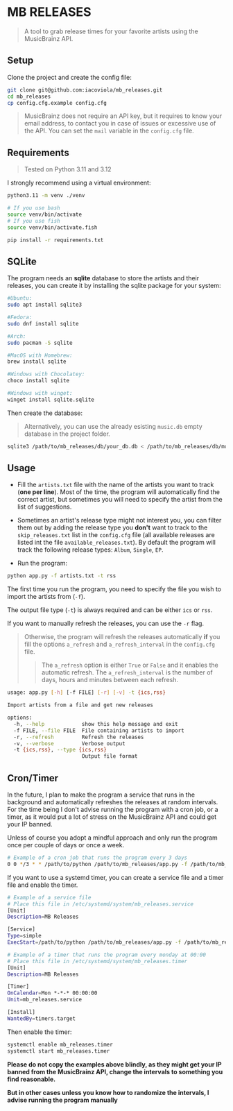 # MB RELEASES

> A tool to grab release times for your favorite artists using the MusicBrainz API.

## Setup

Clone the project and create the config file:

```bash
git clone git@github.com:iacoviola/mb_releases.git
cd mb_releases
cp config.cfg.example config.cfg
```

> MusicBrainz does not require an API key, but it requires to know your email address, to contact you in case of issues or excessive use of the API. You can set the `mail` variable in the `config.cfg` file.

## Requirements

> Tested on Python 3.11 and 3.12

I strongly recommend using a virtual environment:
```bash
python3.11 -m venv ./venv

# If you use bash
source venv/bin/activate
# If you use fish
source venv/bin/activate.fish

pip install -r requirements.txt 
```

## SQLite

The program needs an **sqlite** database to store the artists and their releases, you can create it by installing the sqlite package for your system:

```bash
#Ubuntu:
sudo apt install sqlite3

#Fedora:
sudo dnf install sqlite

#Arch:
sudo pacman -S sqlite

#MacOS with Homebrew:
brew install sqlite

#Windows with Chocolatey:
choco install sqlite

#Windows with winget:
winget install sqlite.sqlite
```

Then create the database:

> Alternatively, you can use the already esisting `music.db` empty database in the project folder.

```bash
sqlite3 /path/to/mb_releases/db/your_db.db < /path/to/mb_releases/db/music.sql
```

## Usage

- Fill the `artists.txt` file with the name of the artists you want to track (**one per line**). Most of the time, the program will automatically find the correct artist, but sometimes you will need to specify the artist from the list of suggestions.

- Sometimes an artist's release type might not interest you, you can filter them out by adding the release type you **don't** want to track to the `skip_releases.txt` list in the `config.cfg` file (all available releases are listed int the file `available_releases.txt`). By default the program will track the following release types: `Album`, `Single`, `EP`.
- Run the program:

```bash
python app.py -f artists.txt -t rss
```

The first time you run the program, you need to specify the file you wish to import the artists from (`-f`).

The output file type (`-t`) is always required and can be either `ics` or `rss`.

If you want to manually refresh the releases, you can use the `-r` flag.

>Otherwise, the program will refresh the releases automatically **if** you fill the options `a_refresh` and `a_refresh_interval` in the `config.cfg` file.
>>The `a_refresh` option is either `True` or `False` and it enables the automatic refresh.
The `a_refresh_interval` is the number of days, hours and minutes between each refresh.

```bash
usage: app.py [-h] [-f FILE] [-r] [-v] -t {ics,rss}

Import artists from a file and get new releases

options:
  -h, --help            show this help message and exit
  -f FILE, --file FILE  File containing artists to import
  -r, --refresh         Refresh the releases
  -v, --verbose         Verbose output
  -t {ics,rss}, --type {ics,rss}
                        Output file format
```

## Cron/Timer

In the future, I plan to make the program a service that runs in the background and automatically refreshes the releases at random intervals.
For the time being I don't advise running the program with a cron job, or a timer, as it would put a lot of stress on the MusicBrainz API and could get your IP banned.

Unless of course you adopt a mindful approach and only run the program once per couple of days or once a week.

```bash
# Example of a cron job that runs the program every 3 days
0 0 */3 * * /path/to/python /path/to/mb_releases/app.py -f /path/to/mb_releases/artists.txt -t rss
```

If you want to use a systemd timer, you can create a service file and a timer file and enable the timer.

```bash
# Example of a service file
# Place this file in /etc/systemd/system/mb_releases.service
[Unit]
Description=MB Releases

[Service]
Type=simple
ExecStart=/path/to/python /path/to/mb_releases/app.py -f /path/to/mb_releases/artists.txt -t rss
```

```bash
# Example of a timer that runs the program every monday at 00:00
# Place this file in /etc/systemd/system/mb_releases.timer
[Unit]
Description=MB Releases

[Timer]
OnCalendar=Mon *-*-* 00:00:00
Unit=mb_releases.service

[Install]
WantedBy=timers.target
```

Then enable the timer:

```bash
systemctl enable mb_releases.timer
systemctl start mb_releases.timer
```

**Please do not copy the examples above blindly, as they might get your IP banned from the MusicBrainz API, change the intervals to something you find reasonable.**

**But in other cases unless you know how to randomize the intervals, I advise running the program manually**
